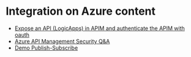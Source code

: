 # Integration on Azure content

- [Expose an API (LogicApps) in APIM and authenticate the APIM with oauth](./apiidentity.md)
- [Azure API Management Security Q&A](./apim_security_q&a.md)
- [Demo Publish-Subscribe](./integration_patterns.md)
